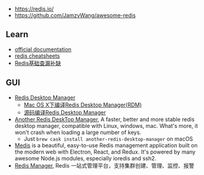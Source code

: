 - https://redis.io/
- https://github.com/JamzyWang/awesome-redis



## Learn
- [official documentation](https://redis.io/documentation)
- [redis cheatsheets](https://github.com/LeCoupa/awesome-cheatsheets/blob/master/databases/redis.sh)
- [Redis基础查漏补缺](https://zhuanlan.zhihu.com/p/90922969)



## GUI
- [Redis Desktop Manager](https://github.com/uglide/RedisDesktopManager/)
  - [Mac OS X下编译Redis Desktop Manager(RDM)](https://onew.me/2018/03/29/mac-compile-RDM/)
  - [源码编译Redis Desktop Manager](https://kany.me/2019/10/10/compile-redis-desktop-manager/)
- [Another Redis DeskTop Manager](https://github.com/qishibo/AnotherRedisDesktopManager/), A faster, better and more stable redis desktop manager, compatible with Linux, windows, mac. What's more, it won't crash when loading a large number of keys.
  - Just `brew cask install another-redis-desktop-manager` on macOS
- [Medis](https://github.com/luin/medis) is a beautiful, easy-to-use Redis management application built on the modern web with Electron, React, and Redux. It's powered by many awesome Node.js modules, especially ioredis and ssh2.
- [Redis Manager](https://github.com/ngbdf/redis-manager), Redis 一站式管理平台，支持集群创建、管理、监控、报警
